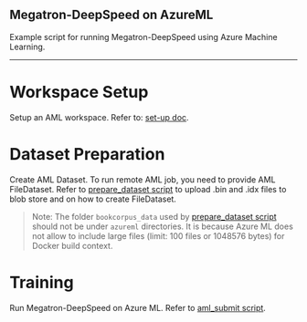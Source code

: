 ## Megatron-DeepSpeed on AzureML
Example script for running Megatron-DeepSpeed using Azure Machine Learning.

------

# Workspace Setup
Setup an AML workspace. Refer to: [set-up doc](https://github.com/Azure/azureml-examples/tree/main/python-sdk#set-up).

# Dataset Preparation
Create AML Dataset. To run remote AML job, you need to provide AML FileDataset. 
Refer to [prepare_dataset script](prepare_dataset.py) to upload .bin and .idx files to blob store and on how to create FileDataset.

> Note: The folder `bookcorpus_data` used by [prepare_dataset script](prepare_dataset.py) should not be under `azureml` directories. It is because Azure ML does not allow to include large files (limit: 100 files or 1048576 bytes) for Docker build context.

# Training
Run Megatron-DeepSpeed on Azure ML. Refer to [aml_submit script](aml_submit.py).
